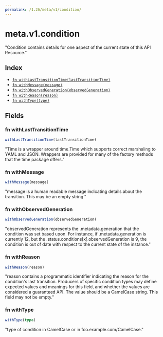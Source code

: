 ```yaml
---
permalink: /1.26/meta/v1/condition/
---
```


# meta.v1.condition

"Condition contains details for one aspect of the current state of this API Resource."

## Index

* [`fn withLastTransitionTime(lastTransitionTime)`](#fn-withlasttransitiontime)
* [`fn withMessage(message)`](#fn-withmessage)
* [`fn withObservedGeneration(observedGeneration)`](#fn-withobservedgeneration)
* [`fn withReason(reason)`](#fn-withreason)
* [`fn withType(type)`](#fn-withtype)

## Fields

### fn withLastTransitionTime

```ts
withLastTransitionTime(lastTransitionTime)
```

"Time is a wrapper around time.Time which supports correct marshaling to YAML and JSON.  Wrappers are provided for many of the factory methods that the time package offers."

### fn withMessage

```ts
withMessage(message)
```

"message is a human readable message indicating details about the transition. This may be an empty string."

### fn withObservedGeneration

```ts
withObservedGeneration(observedGeneration)
```

"observedGeneration represents the .metadata.generation that the condition was set based upon. For instance, if .metadata.generation is currently 12, but the .status.conditions[x].observedGeneration is 9, the condition is out of date with respect to the current state of the instance."

### fn withReason

```ts
withReason(reason)
```

"reason contains a programmatic identifier indicating the reason for the condition's last transition. Producers of specific condition types may define expected values and meanings for this field, and whether the values are considered a guaranteed API. The value should be a CamelCase string. This field may not be empty."

### fn withType

```ts
withType(type)
```

"type of condition in CamelCase or in foo.example.com/CamelCase."